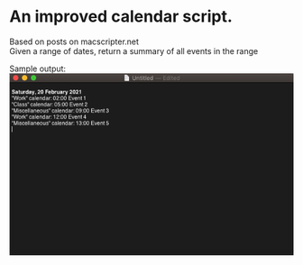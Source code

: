 # An improved calendar script. 

Based on posts on macscripter.net <br />
Given a range of dates, return a summary of all events in the range

Sample output: <br />
![alt text](./Img.png)

